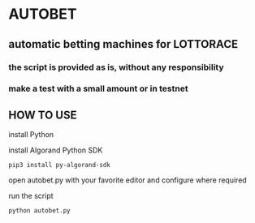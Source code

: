 # AUTOBET
## automatic betting machines for LOTTORACE

### the script is provided as is, without any responsibility
### make a test with a small amount or in testnet

## HOW TO USE

install Python

install Algorand Python SDK
```
pip3 install py-algorand-sdk
```

open autobet.py with your favorite editor and configure where required

run the script

```
python autobet.py
```
